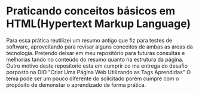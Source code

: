 # Praticando conceitos básicos em HTML(Hypertext Markup Language)
Para essa prática reutilizei um resumo antigo que fiz para testes de software, aproveitando para revisar alguns conceitos de ambas as áreas da tecnologia.
Pretendo deixar em meu repositório para futuras consultas e melhorias tando no conteúdo do resumo quanto na estrutura da página.
Outro motivo deste repositorio esta em cumprir co ma entrega do desafio porposto na DIO "Criar Uma Página Web Utilizando as Tags Aprendidas"
O tema pode ser um pouco diferente do solicitado porém cumpre com o propósito de demonstar o aprendizado de forma prática.
